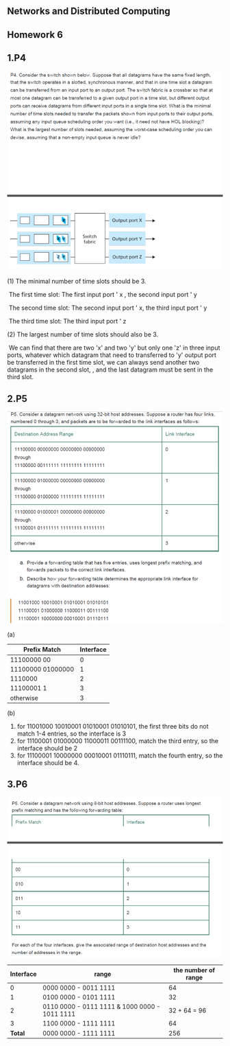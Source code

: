 ## Networks and Distributed Computing 

## Homework 6 

## 1.P4

![P4](https://github.com/HongxuanZhang/Network_Pictures/blob/master/homework7/p4.png)

(1) The minimal number of time slots should be 3.

​	The first time slot:	The first input port ' x , the second input port ' y

​	The second time slot:   The second input port ' x, the third input port ' y

​	The third time slot: The third input port ' z

(2) The largest number of time slots should also be 3.

​	We can find that there are two 'x' and two 'y' but only one 'z' in three input ports, whatever which datagram that need to transferred to 'y' output port be transferred in the first time slot, we can always send another two datagrams in the second slot, , and the last datagram must be sent in the third slot.	

## 2.P5

![P5](https://github.com/HongxuanZhang/Network_Pictures/blob/master/homework7/p5.png)

(a)

| Prefix Match      | Interface |
| ----------------- | --------- |
| 11100000 00       | 0         |
| 11100000 01000000 | 1         |
| 1110000           | 2         |
| 11100001 1        | 3         |
| otherwise         | 3         |

(b)

1. for 11001000 10010001 01010001 01010101, the first three bits do not match 1-4 entries, so the interface is 3
2. for 11100001 01000000 11000011 00111100,  match the third entry, so the interface should be 2
3. for 11100001 10000000 00010001 01110111, match the fourth entry, so the interface should be 4.

## 3.P6

![P6](https://github.com/HongxuanZhang/Network_Pictures/blob/master/homework7/p6.png)

| Interface | range                                         | the number of range |
| --------- | --------------------------------------------- | ------------------- |
| 0         | 0000 0000 - 0011 1111                         | 64                  |
| 1         | 0100 0000 - 0101 1111                         | 32                  |
| 2         | 0110 0000 - 0111 1111 & 1000 0000 - 1011 1111 | 32 + 64 = 96        |
| 3         | 1100 0000 - 1111 1111                         | 64                  |
| **Total** | 0000 0000 - 1111 1111                         | 256                 |



 